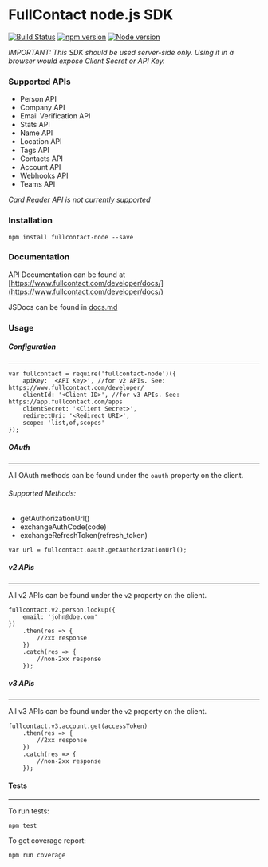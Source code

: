 # FullContact node.js SDK

[![Build Status](https://travis-ci.org/fullcontact/fullcontact-node.svg?branch=master)](https://travis-ci.org/fullcontact/fullcontact-node)
[![npm version](https://badge.fury.io/js/fullcontact-node.svg)](https://badge.fury.io/js/fullcontact-node)
[![Node version](https://img.shields.io/node/v/fullcontact-node.svg?style=flat)](http://nodejs.org/download/)

*IMPORTANT: This SDK should be used server-side only. Using it in a browser would expose Client Secret or API Key.*

### Supported APIs

- Person API
- Company API
- Email Verification API
- Stats API
- Name API
- Location API
- Tags API
- Contacts API
- Account API
- Webhooks API
- Teams API

*Card Reader API is not currently supported*

### Installation

`npm install fullcontact-node --save`

### Documentation

API Documentation can be found at [https://www.fullcontact.com/developer/docs/](https://www.fullcontact.com/developer/docs/)

JSDocs can be found in [docs.md](docs.md)

### Usage

##### Configuration
---

```
var fullcontact = require('fullcontact-node')({
	apiKey: '<API Key>', //for v2 APIs. See: https://www.fullcontact.com/developer/
	clientId: '<Client ID>', //for v3 APIs. See: https://app.fullcontact.com/apps
	clientSecret: '<Client Secret>',
	redirectUri: '<Redirect URI>',
	scope: 'list,of,scopes'
});
```

##### OAuth
---
All OAuth methods can be found under the `oauth` property on the client.

###### Supported Methods:
- getAuthorizationUrl()
- exchangeAuthCode(code)
- exchangeRefreshToken(refresh_token)

```
var url = fullcontact.oauth.getAuthorizationUrl();
```

##### v2 APIs
---
All v2 APIs can be found under the `v2` property on the client.

```
fullcontact.v2.person.lookup({
	email: 'john@doe.com'
})
	.then(res => {
		//2xx response
	})
	.catch(res => {
		//non-2xx response
	});
```

##### v3 APIs
---
All v3 APIs can be found under the `v2` property on the client.

```
fullcontact.v3.account.get(accessToken)
	.then(res => {
		//2xx response
	})
	.catch(res => {
		//non-2xx response
	});
```

#### Tests
---

To run tests:

`npm test`

To get coverage report:

`npm run coverage`

